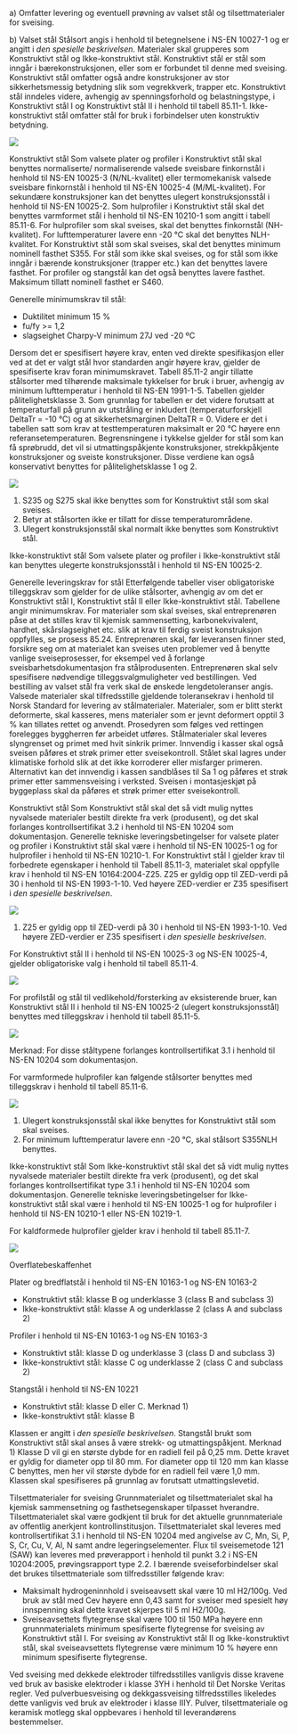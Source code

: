 a) Omfatter levering og eventuell prøvning av valset stål og tilsettmaterialer for sveising.

b) Valset stål
Stålsort angis i henhold til betegnelsene i NS-EN 10027-1 og er angitt i *den spesielle beskrivelsen*.
Materialer skal grupperes som Konstruktivt stål og Ikke-konstruktivt stål.
Konstruktivt stål er stål som inngår i bærekonstruksjonen, eller som er forbundet til denne med sveising. Konstruktivt stål omfatter også andre konstruksjoner av stor sikkerhetsmessig betydning slik som vegrekkverk, trapper etc.
Konstruktivt stål inndeles videre, avhengig av spenningsforhold og belastningstype, i Konstruktivt stål I og Konstruktivt stål II i henhold til tabell 85.11-1.
Ikke-konstruktivt stål omfatter stål for bruk i forbindelser uten konstruktiv betydning.

![](</85_11 1.png>)

Konstruktivt stål
Som valsete plater og profiler i Konstruktivt stål skal benyttes normaliserte/ normaliserende valsede sveisbare finkornstål i henhold til NS-EN 10025-3 (N/NL-kvalitet) eller termomekanisk valsede sveisbare finkornstål i henhold til NS-EN 10025-4 (M/ML-kvalitet).
For sekundære konstruksjoner kan det benyttes ulegert konstruksjonsstål i henhold til NS-EN 10025-2.
Som hulprofiler i Konstruktivt stål skal det benyttes varmformet stål i henhold til NS-EN 10210-1 som angitt i tabell 85.11-6. For hulprofiler som skal sveises, skal det benyttes finkornstål (NH-kvalitet). For lufttemperaturer lavere enn -20 °C skal det benyttes NLH-kvalitet.
For Konstruktivt stål som skal sveises, skal det benyttes minimum nominell fasthet S355. For stål som ikke skal sveises, og for stål som ikke inngår i bærende konstruksjoner (trapper etc.) kan det benyttes lavere fasthet. For profiler og stangstål kan det også benyttes lavere fasthet. Maksimum tillatt nominell fasthet er S460.

Generelle minimumskrav til stål:
-  Duktilitet minimum 15 %
-  fu/fy >= 1,2
-  slagseighet Charpy-V minimum 27J ved -20 ºC

Dersom det er spesifisert høyere krav, enten ved direkte spesifikasjon eller ved at det er valgt stål hvor standarden angir høyere krav, gjelder de spesifiserte krav foran minimumskravet.
Tabell 85.11-2 angir tillatte stålsorter med tilhørende maksimale tykkelser for bruk i bruer, avhengig av minimum lufttemperatur i henhold til NS-EN 1991-1-5. Tabellen gjelder pålitelighetsklasse 3. Som grunnlag for tabellen er det videre forutsatt at  temperaturfall på grunn av utstråling er inkludert (temperaturforskjell DeltaTr = -10 °C) og at sikkerhetsmarginen DeltaTR = 0. Videre er det i tabellen satt som krav at testtemperaturen maksimalt er 20 °C høyere enn referansetemperaturen.
Begrensningene i tykkelse gjelder for stål som kan få sprøbrudd, det vil si utmattingspåkjente konstruksjoner, strekkpåkjente konstruksjoner og sveiste konstruksjoner. Disse verdiene kan også konservativt benyttes for pålitelighetsklasse 1 og 2.

![](</85_11 2.png>)

1)  S235 og S275 skal ikke benyttes som for Konstruktivt stål som skal sveises.
2)  Betyr at stålsorten ikke er tillatt for disse temperaturområdene.
3)  Ulegert konstruksjonsstål skal normalt ikke benyttes som Konstruktivt stål.

Ikke-konstruktivt stål
Som valsete plater og profiler i Ikke-konstruktivt stål kan benyttes ulegerte konstruksjonsstål i henhold til NS-EN 10025-2.

Generelle leveringskrav for stål
Etterfølgende tabeller viser obligatoriske tilleggskrav som gjelder for de ulike stålsorter, avhengig av om det er Konstruktivt stål I, Konstruktivt stål II eller Ikke-konstruktivt stål.
Tabellene angir minimumskrav. For materialer som skal sveises, skal entreprenøren påse at det stilles krav til kjemisk sammensetting, karbonekvivalent, hardhet, skårslagseighet etc. slik at krav til ferdig sveist konstruksjon oppfylles, se prosess 85.24. Entreprenøren skal, før leveransen finner sted, forsikre seg om at materialet kan sveises uten problemer ved å benytte vanlige sveiseprosesser, for eksempel ved å forlange sveisbarhetsdokumentasjon fra stålprodusenten. Entreprenøren skal selv spesifisere nødvendige tilleggsvalgmuligheter ved bestillingen.
Ved bestilling av valset stål fra verk skal de ønskede lengdetoleranser angis. Valsede materialer skal tilfredsstille gjeldende toleransekrav i henhold til Norsk Standard for levering av stålmaterialer. Materialer, som er blitt sterkt deformerte, skal kasseres, mens materialer som er jevnt deformert opptil 3 % kan tillates rettet og anvendt. Prosedyren som følges ved rettingen forelegges byggherren før arbeidet utføres.
Stålmaterialer skal leveres slyngrenset og primet med hvit sinkrik primer. Innvendig i kasser skal også sveisen påføres et strøk primer etter sveisekontroll. Stålet skal lagres under klimatiske forhold slik at det ikke korroderer eller misfarger primeren. Alternativt kan det innvendig i kassen sandblåses til Sa 1 og påføres et strøk primer etter sammensveising i verksted. Sveisen i montasjeskjøt på byggeplass skal da påføres et strøk primer etter sveisekontroll.

Konstruktivt stål
Som Konstruktivt stål skal det så vidt mulig nyttes nyvalsede materialer bestilt direkte fra verk (produsent), og det skal forlanges kontrollsertifikat 3.2 i henhold til NS-EN 10204 som dokumentasjon.
Generelle tekniske leveringsbetingelser for valsete plater og profiler i Konstruktivt stål skal være i henhold til NS-EN 10025-1 og for hulprofiler i henhold til NS-EN 10210-1.
For Konstruktivt stål I gjelder krav til forbedrete egenskaper i henhold til Tabell 85.11-3, materialet skal oppfylle krav i henhold til NS-EN 10164:2004-Z25. Z25 er gyldig opp til ZED-verdi på 30 i henhold til NS-EN 1993-1-10. Ved høyere ZED-verdier er Z35 spesifisert i *den spesielle beskrivelsen*.

![](</85_11 3.png>)

1)  Z25 er gyldig opp til ZED-verdi på 30 i henhold til NS-EN 1993-1-10. Ved høyere ZED-verdier er Z35 spesifisert i *den spesielle beskrivelsen*.

For Konstruktivt stål II i henhold til NS-EN 10025-3 og NS-EN 10025-4, gjelder obligatoriske valg i henhold til tabell 85.11-4.

![](</85_11 4.png>)

For profilstål og stål til vedlikehold/forsterking av eksisterende bruer, kan Konstruktivt stål II i henhold til NS-EN 10025-2 (ulegert konstruksjonsstål) benyttes med tilleggskrav i henhold til tabell 85.11-5.

![](</85_11 5.png>)

Merknad: For disse ståltypene forlanges kontrollsertifikat 3.1 i henhold til NS-EN 10204 som dokumentasjon.

For varmformede hulprofiler kan følgende stålsorter benyttes med tilleggskrav i henhold til tabell 85.11-6.

![](</85_11 6.png>)

1)  Ulegert konstruksjonsstål skal ikke benyttes for Konstruktivt stål som skal sveises.
2)  For minimum lufttemperatur lavere enn -20 °C, skal stålsort S355NLH benyttes.

Ikke-konstruktivt stål
Som Ikke-konstruktivt stål skal det så vidt mulig nyttes nyvalsede materialer bestilt direkte fra verk (produsent), og det skal forlanges kontrollsertifikat type 3.1 i henhold til NS-EN 10204 som dokumentasjon.
Generelle tekniske leveringsbetingelser for Ikke-konstruktivt stål skal være i henhold til NS-EN 10025-1 og for hulprofiler i henhold til NS-EN 10210-1 eller NS-EN 10219-1.

For kaldformede hulprofiler gjelder krav i henhold til tabell 85.11-7.

![](</85_11 7.png>)

Overflatebeskaffenhet

Plater og bredflatstål i henhold til NS-EN 10163-1 og NS-EN 10163-2
-  Konstruktivt stål: klasse B og underklasse 3 (class B and subclass 3)
-  Ikke-konstruktivt stål: klasse A og underklasse 2 (class A and subclass 2)

Profiler i henhold til NS-EN 10163-1 og NS-EN 10163-3
-  Konstruktivt stål: klasse D og underklasse 3 (class D and subclass 3)
-  Ikke-konstruktivt stål: klasse C og underklasse 2 (class C and subclass 2)

Stangstål i henhold til NS-EN 10221
-  Konstruktivt stål: klasse D eller C. Merknad 1)
-  Ikke-konstruktivt stål: klasse B

Klassen er angitt i *den spesielle beskrivelsen*. Stangstål brukt som Konstruktivt stål skal anses å være strekk- og utmattingspåkjent.
Merknad 1)   Klasse D vil gi en største dybde for en radiell feil på 0,25 mm. Dette kravet er gyldig for diameter opp til 80 mm. For diameter opp til 120 mm kan klasse C benyttes, men her vil største dybde for en radiell feil være 1,0 mm. Klassen skal spesifiseres på grunnlag av forutsatt utmattingslevetid.

Tilsettmaterialer for sveising
Grunnmaterialet og tilsettmaterialet skal ha kjemisk sammensetning og fasthetsegenskaper tilpasset hverandre. Tilsettmaterialet skal være godkjent til bruk for det aktuelle grunnmateriale av offentlig anerkjent kontrollinstitusjon. Tilsettmaterialet skal leveres med kontrollsertifikat 3.1 i henhold til NS-EN 10204 med angivelse av C, Mn, Si, P, S, Cr, Cu, V, Al, N samt andre legeringselementer. Flux til sveisemetode 121 (SAW) kan leveres med prøverapport i henhold til punkt 3.2 i NS-EN 10204:2005, prøvingsrapport type 2.2.
I bærende sveiseforbindelser skal det brukes tilsettmateriale som tilfredsstiller følgende krav:
-  Maksimalt hydrogeninnhold i sveiseavsett skal være 10 ml H2/100g. Ved bruk av stål med Cev høyere enn 0,43 samt for sveiser med spesielt høy innspenning skal dette kravet skjerpes til 5 ml H2/100g.
-  Sveiseavsettets flytegrense skal være 100 til 150 MPa høyere enn grunnmaterialets minimum spesifiserte flytegrense for sveising av Konstruktivt stål I. For sveising av Konstruktivt stål II og Ikke-konstruktivt stål, skal sveiseavsettets flytegrense være minimum 10 % høyere enn minimum spesifiserte flytegrense.

Ved sveising med dekkede elektroder tilfredsstilles vanligvis disse kravene ved bruk av basiske elektroder i klasse 3YH i henhold til Det Norske Veritas regler. Ved pulverbuesveising og dekkgassveising tilfredsstilles likeledes dette vanligvis ved bruk av elektroder i klasse IIIY.
Pulver, tilsettmateriale og keramisk motlegg skal oppbevares i henhold til leverandørens bestemmelser.

